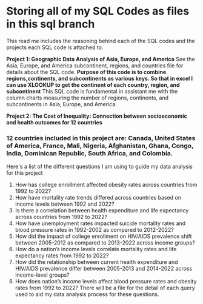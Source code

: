 # Storing all of my SQL Codes as files in this sql branch 

This read me includes the reasoning behind each of the SQL codes and the projects each SQL code is attached to.

**Project 1: Geographic Data Analysis of Asia, Europe, and America**
See the Asia, Europe, and America subcontinent, regions, and countries file for details about the SQL code.
**Purpose of this code is to combine regions,continents, and subcontinents as various keys. So that in excel I can use XLOOKUP to get the continent of each country, region, and subcontinent**
This SQL code is fundamental in assistant me with the column charts measuring the number of regions, continents, and subcontinents in Asia, Europe, and America. 

**Project 2: The Cost of Inequality: Connection between socioeconomic and health outcomes for 12 countries**
### 12 countries included in this project are: Canada, United States of America, France, Mali, Nigeria, Afghanistan, Ghana, Congo, India, Dominican Republic, South Africa, and Colombia.
Here's a list of the different questions I am using to guide my data analysis for this project
1. 	How has college enrollment affected obesity rates across countries from 1992 to 2022?
2. 	How have mortality rate trends differed across countries based on income levels between 1992 and 2022?
3. 	Is there a correlation between health expenditure and life expectancy across countries from 1992 to 2022?
4. 	How have unemployment rates impacted suicide mortality rates and blood pressure rates in 1992-2002 as compared to 2012-2022?
5. 	How did the impact of college enrollment on HIV/AIDS prevalence shift between 2005-2012 as compared to 2013-2022 across income groups?
6. 	How do a nation’s income levels correlate mortality rates and life expectancy rates from 1992 to 2022?
7. 	How did the relationship between current health expenditure and HIV/AIDS prevalence differ between 2005-2013 and 2014-2022 across income-level groups?
8. 	How does nation’s income levels affect blood pressure rates and obesity rates from 1992 to 2022?
There will be a file for the detail of each query used to aid my data analysis process for these questions. 
